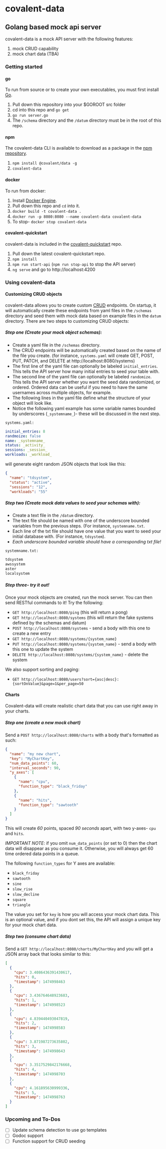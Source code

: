 # covalent-data
## Golang based mock api server

covalent-data is a mock API server with the following features:

1. mock CRUD capability
2. mock chart data (TBA)

### Getting started
#### go
To run from source or to create your own executables, you must first install [Go](https://golang.org/doc/install).

1. Pull down this repository into your $GOROOT src folder
2. cd into this repo and `go get`
3. `go run server.go`
4. The `/schema` directory and the `/datum` directory must be in the root of this repo.

#### npm
The covalent-data CLI is available to download as a package in the [npm repository](https://www.npmjs.com/package/@covalent/data).

1. `npm install @covalent/data -g`
2. `covalent-data`

#### docker
To run from docker:

1. Install [Docker Engine](https://docs.docker.com/engine/installation/).
2. Pull down this repo and `cd` into it.
3. `docker build -t covalent-data .`
4. `docker run -p 8080:8080 --name covalent-data covalent-data`
5. To stop- `docker stop covalent-data`

#### covalent-quickstart
covalent-data is included in the [covalent-quickstart](https://github.com/Teradata/covalent-quickstart) repo.

1. Pull down the latest covalent-quickstart repo.
2. `npm install`
3. `npm run start-api` (`npm run stop-api` to stop the API server)
4. `ng serve` and go to http://localhost:4200

### Using covalent-data
#### Customizing CRUD objects
covalent-data allows you to create custom [CRUD](https://en.wikipedia.org/wiki/Create,_read,_update_and_delete) endpoints.
On startup, it will automatically create these endpoints from yaml files in the `/schemas` directory and seed them with mock data based on example files in the `datum` directory.
There are two steps to customizing CRUD objects:

##### Step one (Create your mock object schemas):
- Create a yaml file in the `/schemas` directory.
- The CRUD endpoints will be automatically created based on the name of the file you create. (for instance, `systems.yaml` will create GET, POST, PUT, PATCH, and DELETE at http://localhost:8080/systems)
- The first line of the yaml file can optionally be labeled `initial_entries`.  This tells the API server how many initial entries to seed your table with.
- The second line of the yaml file can optionally be labeled `randomize`.  This tells the API server whether you want the seed data randomized, or ordered.  Ordered data can be useful if you need to have the same usernames across multiple objects, for example.
- The following lines in the yaml file define what the structure of your object will look like.
- Notice the following yaml example has some variable names bounded by underscores (`_systemname_`)- these will be discussed in the next step.

`systems.yaml:`
``` yaml
initial_entries: 8
randmoize: false
name: _systemname_
status: _activity_
sessions: _session_
workloads: _workload_
```

will generate eight random JSON objects that look like this:
``` json
{
  "name": "tdsystem",
  "status": "active",
  "sessions": "12",
  "workloads": "55"
```

##### Step two (Create mock data values to seed your schemas with):
- Create a text file in the `/datum` directory.
- The text file should be named with one of the underscore bounded variables from the previous steps. (For instance, `systemname.txt`.
- Each line of the txt file should have one value that you want to seed your initial database with.  (For instance, `tdsystem`).
- *Each underscore bounded variable should have a corresponding txt file!*

`systemname.txt:`
``` txt
tdsystem
awssystem
aster
localsystem
```
##### Step three- try it out!
Once your mock objects are created, run the mock server.  You can then send RESTful commands to it!  Try the following:
- `GET http://localhost:8080/ping` (this will return a pong)
- `GET http://localhost:8080/systems` (this will return the fake systems defined by the schemas and datum)
- `POST http://localhost:8080/systems` - send a body with this one to create a new entry
- `GET http://localhost:8080/systems/{system_name}`
- `PUT http://localhost:8080/systems/{system_name}` - send a body with this one to update the system
- `DELETE http://localhost:8080/systems/{system_name}` - delete the system

We also support sorting and paging:
- `GET http://localhost:8080/users?sort={asc|desc}:{sortOnValue}&page=1&per_page=50`

#### Charts
Covalent-data will create realistic chart data that you can use right away in your charts.

##### Step one (create a new mock chart)
Send a `POST http://localhost:8080/charts` with a body that's formatted as such:

``` json
{
  "name": "my new chart",
  "key": "MyChartKey",
  "num_data_points": 60,
  "interval_seconds": 90,
  "y_axes": [
    {
      "name": "cpu",
      "function_type": "black_friday" 
    },
    {
      "name": "hits",
      "function_type": "sawtooth" 
    }
  ]
}
```

This will create *60* points, spaced *90 seconds* apart, with two y-axes- `cpu` and `hits`.

_IMPORTANT NOTE_: if you omit `num_data_points` (or set to 0) then the chart data will disappear as you consume it.  Otherwise,
you will always get 60 time ordered data points in a queue.

The following `function_types` for Y axes are available:

- `black_friday`
- `sawtooth`
- `sine`
- `slow_rise`
- `slow_decline`
- `square`
- `triangle`

The value you set for `key` is how you will access your mock chart data.  This is an optional value, and if you dont set this, the API will assign a unique key for your mock chart data.

##### Step two (consume chart data)
Send a `GET http://localhost:8080/charts/MyChartKey` and you will get a JSON array back that looks similar to this:
```json
[
  {
    "cpu": 3.4086436391430617,
    "hits": 0,
    "timestamp": 1474998463
  },
  {
    "cpu": 3.436764648923683,
    "hits": 1,
    "timestamp": 1474998523
  },
  {
    "cpu": 4.839440493047819,
    "hits": 2,
    "timestamp": 1474998583
  },
  {
    "cpu": 3.871987273635802,
    "hits": 3,
    "timestamp": 1474998643
  },
  {
    "cpu": 3.3517529842176668,
    "hits": 4,
    "timestamp": 1474998703
  },
  {
    "cpu": 4.161895630999336,
    "hits": 5,
    "timestamp": 1474998763
  }
]
```

### Upcoming and To-Dos
- [ ] Update schema detection to use go templates
- [ ] Godoc support
- [ ] Function support for CRUD seeding
